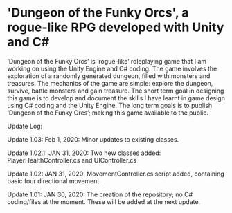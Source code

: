 # 'Dungeon of the Funky Orcs', a rogue-like RPG developed with Unity and C#

‘Dungeon of the Funky Orcs’ is ‘rogue-like’ roleplaying game that I am working on using the Unity Engine and C# coding.  The game involves the exploration of a randomly generated dungeon, filled with monsters and treasures.  The mechanics of the game are simple: explore the dungeon, survive, battle monsters and gain treasure.  The short term goal in designing this game is to develop and document the skills I have learnt in game design using C# coding and the Unity Engine.  The long term goals is to publish ‘Dungeon of the Funky Orcs’; making this game available to the public.

Update Log:


Update 1.03:
Feb 1, 2020: Minor updates to existing classes.

Update 1.02.1:
JAN 31, 2020: Two new classes added: PlayerHealthController.cs and UIController.cs

Update 1.02:
JAN 31, 2020: MovementController.cs script added, containing basic four directional movement.

Update 1.01:
JAN 30, 2020: The creation of the repository; no C# coding/files at the moment.  These will be added at the next update.
